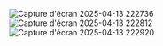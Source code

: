 ![Capture d'écran 2025-04-13 222736](https://github.com/user-attachments/assets/243e7895-a7e2-446b-9145-d6c4b07cb505)
![Capture d'écran 2025-04-13 222812](https://github.com/user-attachments/assets/af3676b1-e06b-45a6-b650-d2f527559244)
![Capture d'écran 2025-04-13 222920](https://github.com/user-attachments/assets/9c6b5d35-da07-48d0-8b54-8cbc227b7fb3)
